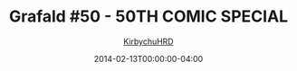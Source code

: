 ---
title: "Grafald #50 - 50TH COMIC SPECIAL"
type: "image"
date: 2014-02-13T00:00:00-04:00
draft: false
categories:
- comics
- collaborations
tags:
- grafald
image_path: "../img/2014/50.png"
alt_text: ""
is_subpage: true
author: "[KirbychuHRD](https://cohost.org/KirbychuHRD)"
---